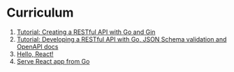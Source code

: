# Curriculum

1. [Tutorial: Creating a RESTful API with Go and Gin](https://go.dev/doc/tutorial/web-service-gin)
2. [Tutorial: Developing a RESTful API with Go, JSON Schema validation and OpenAPI docs](https://dev.to/vearutop/tutorial-developing-a-restful-api-with-go-json-schema-validation-and-openapi-docs-2490)
3. [Hello, React!](./tutorial.md#hello-react)
4. [Serve React app from Go](./tutorial.md#serve-static-content-react-with-go-chi-router)